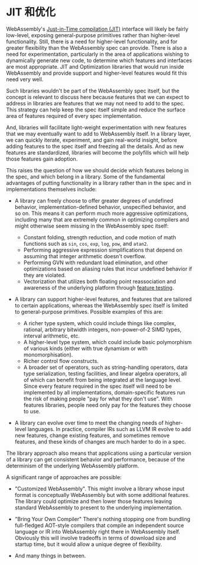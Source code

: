 # JIT 和优化

WebAssembly's
[Just-in-Time compilation (JIT)](FutureFeatures.md#platform-independent-just-in-time-jit-compilation)
interface will likely be fairly low-level, exposing general-purpose primitives
rather than higher-level functionality. Still, there is a need for higher-level
functionality, and for greater flexibility than the WebAssembly spec can provide.
There is also a need for experimentation, particularly in the area of
applications wishing to dynamically generate new code, to determine which features
and interfaces are most appropriate. JIT and Optimization libraries that would run
inside WebAssembly and provide support and higher-level features would fit this
need very well.

Such libraries wouldn't be part of the WebAssembly spec itself, but the concept
is relevant to discuss here because features that we can expect to address in
libraries are features that we may not need to add to the spec. This strategy
can help keep the spec itself simple and reduce the surface area of features
required of every spec implementation.

And, libraries will facilitate light-weight experimentation with new features
that we may eventually want to add to WebAssembly itself. In a library layer,
we can quickly iterate, experiment, and gain real-world insight, before adding
features to the spec itself and freezing all the details. And as new features
are standardized, libraries will become the polyfills which will help those
features gain adoption.

This raises the question of how we should decide which features belong in the
spec, and which belong in a library. Some of the fundamental advantages of
putting functionality in a library rather than in the spec and in implementations
themselves include:

 * A library can freely choose to offer greater degrees of undefined behavior,
   implementation-defined behavior, unspecified behavior, and so on. This means
   it can perform much more aggressive optimizations, including many that are
   extremely common in optimizing compilers and might otherwise seem missing in
   the WebAssembly spec itself:
    * Constant folding, strength reduction, and code motion of math functions
      such as `sin`, `cos`, `exp`, `log`, `pow`, and `atan2`.
    * Performing aggressive expression simplifications that depend on assuming
      that integer arithmetic doesn't overflow.
    * Performing GVN with redundant load elimination, and other optimizations
      based on aliasing rules that incur undefined behavior if they are violated.
    * Vectorization that utilizes both floating point reassociation and
      awareness of the underlying platform through
      [feature testing](FeatureTest.md).

 * A library can support higher-level features, and features that are tailored
   to certain applications, whereas the WebAssembly spec itself is limited to
   general-purpose primitives. Possible examples of this are:
    * A richer type system, which could include things like complex, rational,
      arbitrary bitwidth integers, non-power-of-2 SIMD types, interval
      arithmetic, etc.
    * A higher-level type system, which could include basic polymorphism of
      various kinds (either with true dynamism or with monomorphisation).
    * Richer control flow constructs.
    * A broader set of operators, such as string-handling operators,
      data type serialization, testing facilities, and linear algebra
      operators, all of which can benefit from being integrated at the
      language level.
   Since every feature required in the spec itself will need to be implemented
   by all implementations, domain-specific features run the risk of making
   people "pay for what they don't use". With features libraries, people need
   only pay for the features they choose to use.

 * A library can evolve over time to meet the changing needs of higher-level
   languages. In practice, compiler IRs such as LLVM IR evolve to add new
   features, change existing features, and sometimes remove features, and these
   kinds of changes are much harder to do in a spec.

The library approach also means that applications using a particular version
of a library can get consistent behavior and performance, because of the
determinism of the underlying WebAssembly platform.

A significant range of approaches are possible:

  * "Customized WebAssembly". This might involve a library whose input format
    is conceptually WebAssembly but with some additional features. The library
    could optimize and then lower those features leaving standard WebAssembly
    to present to the underlying implementation.

  * "Bring Your Own Compiler" There's nothing stopping one from bundling
    full-fledged AOT-style compilers that compile an independent source language
    or IR into WebAssembly right there in WebAssembly itself. Obviously this
    will involve tradeoffs in terms of download size and startup time, but it
    would allow a unique degree of flexibility.

  * And many things in between.
